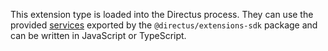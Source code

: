 This extension type is loaded into the Directus process. They can use the provided [services](/extensions/api-extensions/services) exported by the `@directus/extensions-sdk` package and can be written in JavaScript or TypeScript.